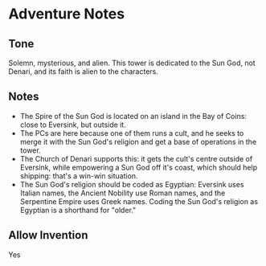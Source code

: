 # Adventure Notes

## Tone
Solemn, mysterious, and alien. This tower is dedicated to the Sun God, not Denari, and its faith is alien to the characters.

## Notes

- The Spire of the Sun God is located on an island in the Bay of Coins: close to Eversink, but outside it.
- The PCs are here because one of them runs a cult, and he seeks to merge it with the Sun God's religion and get a base of operations in the tower.
- The Church of Denari supports this: it gets the cult's centre outside of Eversink, while empowering a Sun God off it's coast, which should help shipping: that's a win-win situation.
- The Sun God's religion should be coded as Egyptian: Eversink uses Italian names, the Ancient Nobility use Roman names, and the Serpentine Empire uses Greek names. Coding the Sun God's religion as Egyptian is a shorthand for "older."


## Allow Invention
Yes
